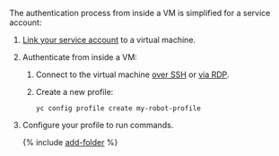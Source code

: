 The authentication process from inside a VM is simplified for a service account:

1. [Link your service account](../../compute/operations/vm-connect/auth-inside-vm.md#link-sa-with-instance) to a virtual machine.

1. Authenticate from inside a VM:

    1. Connect to the virtual machine [over SSH](../../compute/operations/vm-connect/ssh.md) or [via RDP](../../compute/operations/vm-connect/rdp.md).

    1. Create a new profile:

        ```
        yc config profile create my-robot-profile
        ```

1. Configure your profile to run commands.

    {% include [add-folder](../cli-add-folder.md) %}

